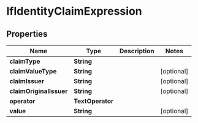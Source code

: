 

# IfIdentityClaimExpression


## Properties

| Name | Type | Description | Notes |
|------------ | ------------- | ------------- | -------------|
|**claimType** | **String** |  |  |
|**claimValueType** | **String** |  |  [optional] |
|**claimIssuer** | **String** |  |  [optional] |
|**claimOriginalIssuer** | **String** |  |  [optional] |
|**operator** | **TextOperator** |  |  |
|**value** | **String** |  |  [optional] |



